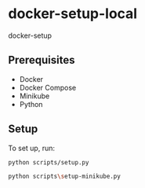 # docker-setup-local
docker-setup

## Prerequisites
- Docker
- Docker Compose
- Minikube
- Python

## Setup
To set up, run:
```sh
python scripts/setup.py

python scripts\setup-minikube.py